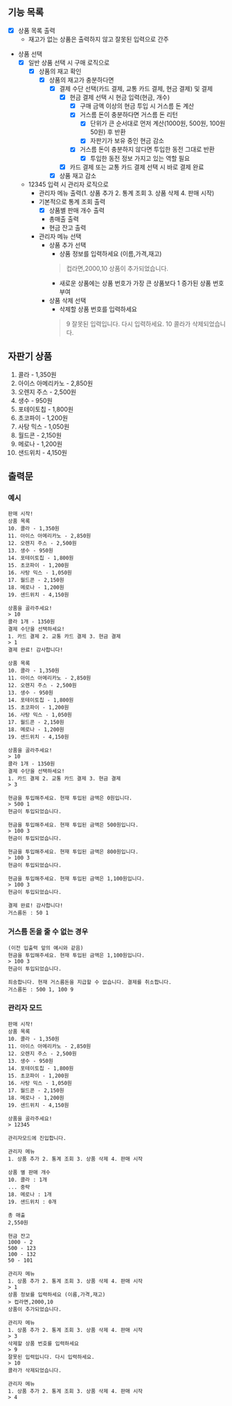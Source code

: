 ## 기능 목록
- [x] 상품 목록 출력
    - 재고가 없는 상품은 출력하지 않고 잘못된 입력으로 간주
- 상품 선택
    - [x] 일반 상품 선택 시 구매 로직으로
        - [x] 상품의 재고 확인
            - [x] 상품의 재고가 충분하다면
                - [x] 결제 수단 선택(카드 결제, 교통 카드 결제, 현금 결제) 및 결제
                    - [x] 현금 결제 선택 시 현금 입력(현금, 개수)
                        - [x] 구매 금액 이상의 현금 투입 시 거스름 돈 계산
                        - [x] 거스름 돈이 충분하다면 거스름 돈 리턴
                            - [x] 단위가 큰 순서대로 먼저 계산(1000원, 500원, 100원 50원) 후 반환
                            - [x] 자판기가 보유 중인 현금 감소
                        - [x] 거스름 돈이 충분하지 않다면 투입한 동전 그대로 반환
                            - [x] 투입한 동전 정보 가지고 있는 역할 필요
                    - [x] 카드 결제 또는 교통 카드 결제 선택 시 바로 결제 완료
                - [x] 상품 재고 감소
    - 12345 입력 시 관리자 로직으로
        - 관리자 메뉴 출력(1. 상품 추가 2. 통계 조회 3. 상품 삭제 4. 판매 시작)
        - 기본적으로 통계 조회 출력
            - [x] 상품별 판매 개수 출력
            - 총매출 출력
            - 현금 잔고 출력
        - 관리자 메뉴 선택
            - 상품 추가 선택
                - 상품 정보를 입력하세요 (이름,가격,재고)
              > 컵라면,2000,10
              상품이 추가되었습니다.
                - 새로운 상품에는 상품 번호가 가장 큰 상품보다 1 증가된 상품 번호 부여
            - 상품 삭제 선택
                - 삭제할 상품 번호를 입력하세요
              > 9
              잘못된 입력입니다. 다시 입력하세요.
              > 10
              콜라가 삭제되었습니다.

## 자판기 상품
1. 콜라 - 1,350원
2. 아이스 아메리카노 - 2,850원
3. 오렌지 주스 - 2,500원
4. 생수 - 950원
5. 포테이토칩 - 1,800원
6. 초코파이 - 1,200원
7. 사탕 믹스 - 1,050원
8. 월드콘 - 2,150원
9. 메로나 - 1,200원
10. 샌드위치 - 4,150원           

## 출력문
### 예시
```
판매 시작!
상품 목록
10. 콜라 - 1,350원
11. 아이스 아메리카노 - 2,850원
12. 오렌지 주스 - 2,500원
13. 생수 - 950원
14. 포테이토칩 - 1,800원
15. 초코파이 - 1,200원
16. 사탕 믹스 - 1,050원
17. 월드콘 - 2,150원
18. 메로나 - 1,200원
19. 샌드위치 - 4,150원

상품을 골라주세요!
> 10
콜라 1개 - 1350원
결제 수단을 선택하세요!
1. 카드 결제 2. 교통 카드 결제 3. 현금 결제
> 1
결제 완료! 감사합니다!

상품 목록
10. 콜라 - 1,350원
11. 아이스 아메리카노 - 2,850원
12. 오렌지 주스 - 2,500원
13. 생수 - 950원
14. 포테이토칩 - 1,800원
15. 초코파이 - 1,200원
16. 사탕 믹스 - 1,050원
17. 월드콘 - 2,150원
18. 메로나 - 1,200원
19. 샌드위치 - 4,150원

상품을 골라주세요!
> 10
콜라 1개 - 1350원
결제 수단을 선택하세요!
1. 카드 결제 2. 교통 카드 결제 3. 현금 결제
> 3

현금을 투입해주세요. 현재 투입된 금액은 0원입니다.
> 500 1
현금이 투입되었습니다.

현금을 투입해주세요. 현재 투입된 금액은 500원입니다.
> 100 3
현금이 투입되었습니다.

현금을 투입해주세요. 현재 투입된 금액은 800원입니다.
> 100 3
현금이 투입되었습니다.

현금을 투입해주세요. 현재 투입된 금액은 1,100원입니다.
> 100 3
현금이 투입되었습니다.

결제 완료! 감사합니다!
거스름돈 : 50 1

```
### 거스름 돈을 줄 수 없는 경우
```
(이전 입출력 앞의 예시와 같음)
현금을 투입해주세요. 현재 투입된 금액은 1,100원입니다.
> 100 3
현금이 투입되었습니다.

죄송합니다. 현재 거스름돈을 지급할 수 없습니다. 결제를 취소합니다.
거스름돈 : 500 1, 100 9

```
### 관리자 모드
```
판매 시작!
상품 목록
10. 콜라 - 1,350원
11. 아이스 아메리카노 - 2,850원
12. 오렌지 주스 - 2,500원
13. 생수 - 950원
14. 포테이토칩 - 1,800원
15. 초코파이 - 1,200원
16. 사탕 믹스 - 1,050원
17. 월드콘 - 2,150원
18. 메로나 - 1,200원
19. 샌드위치 - 4,150원
```
```
상품을 골라주세요!
> 12345

관리자모드에 진입합니다.

관리자 메뉴
1. 상품 추가 2. 통계 조회 3. 상품 삭제 4. 판매 시작

상품 별 판매 개수
10. 콜라 : 1개
... 중략
18. 메로나 : 1개
19. 샌드위치 : 0개

총 매출
2,550원

현금 잔고
1000 - 2
500 - 123
100 - 132
50 - 101

관리자 메뉴
1. 상품 추가 2. 통계 조회 3. 상품 삭제 4. 판매 시작
> 1
상품 정보를 입력하세요 (이름,가격,재고)
> 컵라면,2000,10
상품이 추가되었습니다.

관리자 메뉴
1. 상품 추가 2. 통계 조회 3. 상품 삭제 4. 판매 시작
> 3
삭제할 상품 번호를 입력하세요
> 9
잘못된 입력입니다. 다시 입력하세요.
> 10
콜라가 삭제되었습니다.

관리자 메뉴
1. 상품 추가 2. 통계 조회 3. 상품 삭제 4. 판매 시작
> 4
```